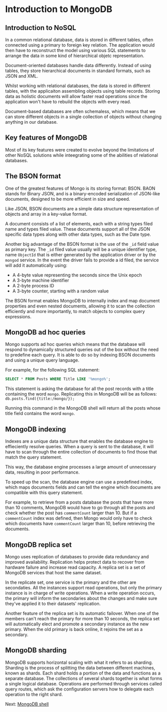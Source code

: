 # Introduction to MongoDB

## Introduction to NoSQL
In a common relational database, data is stored in different tables, often connected using a primary to foreign key relation. The application would then have to reconstruct the model using various SQL statements to arrange the data in some kind of hierarchical objetc representation.

Document-oriented databases handle data differently. Instead of using tables, they store hierarchical documents in standard formats, such as JSON and XML.

Whilst working with relational databases, the data is stored in different tables, with the applicaiton assembling objects using table records. Storing data as holistic documents will allow faster read operations since the application won't have to rebuild the objects with every read.

Document-based databases are often schemaless, which means that we can store different objects in a single collection of objects without changing anything in our database.

## Key features of MongoDB
Most of its key features were created to evolve beyond the limitations of other NoSQL solutions while inteegrating some of the abilities of relational databases.

## The BSON format
One of the greatest features of Mongo is its storing format: BSON. BAON stands for Binary JSON, and is a binary-encoded serialization of JSON-like documents, designed to be more efficient in size and speed.

Like JSON, BSON documents are a simple data structure representation of objects and array in a key-value format.

A document consists of a list of elements, each with a string types filed name and types filed value. These documents support all of the JSON specific data types along with other data types, such as the Date type.

Another big advantage of the BSON format is the use of the `_id` field value as primary key. The `_id` filed value usually will be a unique identifier type, name `ObjectId` that is either generated by the application driver or by the `mongod` service. In the event the driver fails to provide a id filed, the service will add it automatically using:

* A 4-byte value representing the seconds since the Unix epoch
* A 3-byte machine identifier
* A 2-byte process ID
* A 3-byte counter, starting with a random value

The BSON format enables MongoDB to internally index and map document properties and even nested documents, allowing it to scan the collection efficiently and more importantly, to match objects to complex query expressions.

## MongoDB ad hoc queries
Mongo supports ad hoc queries which means that the database will respond to dynamically structured queries out of the box without the need to predefine each query. It is able to do so by indexing BSON documents and using a unique query language.

For example, for the following SQL statement:
```sql
SELECT * FROM Posts WHERE Title LIKE '%mongo%';
```

This statement is asking the database for all the post records with a title containing the word `mongo`. Replicating this in MongoDB will be as follows:
`db.posts.find({title:/mongo/});`

Running this command in the MongoDB shell will return all the posts whose title field contains the word `mongo`.

## MongoDB indexing
Indexes are a unique data structure that enables the database engine to effieciently resolve queries. When a query is sent to the database, it will have to scan through the entire collection of documents to find those that match the query statement.

This way, the database engine processes a large amount of unnecessary data, resulting in poor performance.

To speed up the scan, the database engine can use a predefined index, which maps documents fields and can tell the engine which documents are compatible with this query statement.

For example, to retrieve from a posts database the posts that have more than 10 comments, MongoDB would have to go through all the posts and check whether the post has `commentCount` larger than 10. But if a `commentCount` index was defined, then Mongo would only have to check which documents have `commentCount` larger than 10, before retrieving the documents.

## MongoDB replica set
Mongo uses replication of databases to provide data redundancy and improved availability. Replication helps protect data to recover from hardware failure and increase read capacity. A replica set is a set of MongoDB services that host the same dataset.

In the replicate set, one service is the primary and the other are secondaties. All the instances support read operations, but only the primary instance is in charge of write operations. When a write operation occurs, the primary will inform the secondaries about the changes and make sure they've applied it to their datasets' replication.

Another feature of the replica set is its automatic failover. When one of the members can't reach the primary for more than 10 seconds, the replica set will automatically elect and promote a secondary instance as the new primary. When the old primary is back online, it rejoins the set as a secondary.

## MongoDB sharding

MongoDB supports horizontal scaling with what it refers to as sharding. Sharding is the process of splitting the data between different machines, known as shards. Each shard holds a portion of the data and functions as a separate database. The collections of several shards together is what forms a single logical database. Operations are performed through services called query routes, which ask the configuration servers how to delegate each operation to the right shard.

Next: [MongoDB shell](mongoShell.md)